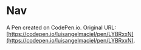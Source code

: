 # Nav

A Pen created on CodePen.io. Original URL: [https://codepen.io/luisangelmaciel/pen/LYBRxxN](https://codepen.io/luisangelmaciel/pen/LYBRxxN).

